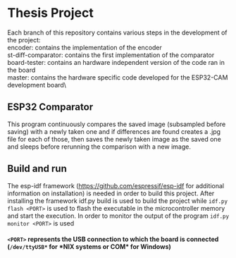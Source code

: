 # Thesis Project
 Each branch of this repository contains various steps in the development of the project:\
 encoder: contains the implementation of the encoder\
 st-diff-comparator: contains the first implementation of the comparator\
 board-tester: contains an hardware independent version of the code ran in the board\
 master: contains the hardware specific code developed for the ESP32-CAM development board\
## ESP32 Comparator
 This program continuously compares the saved image (subsampled before saving) with a newly taken one and if differences are found creates a .jpg file for each of those, then saves the newly taken image as the saved one and sleeps before rerunning the comparison with a new image.
## Build and run
 The esp-idf framework (https://github.com/espressif/esp-idf for additional information on installation) is needed in order to build this project.
 After installing the framework idf.py build is used to build the project while ``idf.py flash <PORT>`` is used to flash the executable in the microcontroller memory and start the execution.
 In order to monitor the output of the program ``idf.py monitor <PORT>`` is used
#### ``<PORT>`` represents the USB connection to which the board is connected (``/dev/ttyUSB*`` for \*NIX systems or COM* for Windows)
